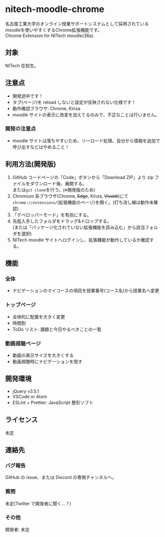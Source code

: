 # nitech-moodle-chrome

名古屋工業大学のオンライン授業サポートシステムとして採用されているmoodleを使いやすくするChrome拡張機能です。<br>
Chrome Extension for NITech moodle(38a).

## 対象

NITech 在校生。

## 注意点

- 開発途中です！
- タブ(ページ)を reload しないと設定が反映されない仕様です！
- 動作確認ブラウザ: Chrome, Kinza
- moodle サイトの表示に改変を加えてるのみで、不正なことは行いません。

### 開発の注意点

- moodle サイトは落ちやすいため、リーロード処理、自分から情報を追加で呼び出すなどはやめること！

## 利用方法(開発版)

1. GitHub コードページの「Code」ボタンから「Download ZIP」より zip ファイルをダウンロード後、展開する。<br>または`git clone`を行う。(※開発版のため)
1. Chromium 系ブラウザ(Chrome, ~~Edge~~, Kinza, ~~Vivaldi~~)にて`chrome://extensions/`(拡張機能のページ)を開く。(打ち消し線は動作未確認)
1. 「デベロッパーモード」を有効にする。
1. 先程入手したフォルダをドラッグ&ドロップする。<br>(または「パッケージ化されていない拡張機能を読み込む」から該当フォルダを選択)
1. NITech moodle サイトへログインし、拡張機能が動作しているか確認する。

## 機能

### 全体

- ナビゲーションのマイコースの項目を授業番号(コース名)から授業名へ変更

### トップページ

- 全体的に配置を大きく変更
- 時間割
- ToDo リスト: 課題と今日やるべきことの一覧

### 動画視聴ページ

- 動画の表示サイズを大きくする
- 動画視聴時にナビゲーションを隠す

## 開発環境

- jQuery v3.5.1
- VSCode or Atom
- ESLint + Prettier: JavaScript 整形ソフト

## ライセンス

未定

## 連絡先

### バグ報告

GitHub の issue、または Discord の専用チャンネルへ。

### 質問

未定(Twitter で開発者に聞く…？)

### その他

開発者: 未定
